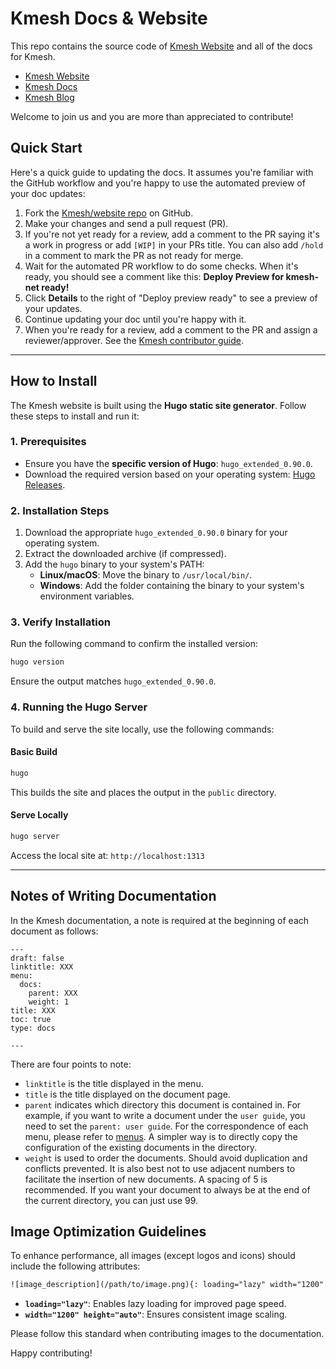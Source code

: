 # Kmesh Docs & Website

This repo contains the source code of [Kmesh Website](https://kmesh.net/en/) and all of the docs for Kmesh.

- [Kmesh Website](https://kmesh.net/en/)
- [Kmesh Docs](https://kmesh.net/en/docs/)
- [Kmesh Blog](https://kmesh.net/en/blog/)

Welcome to join us and you are more than appreciated to contribute!

## Quick Start

Here's a quick guide to updating the docs. It assumes you're familiar with the
GitHub workflow and you're happy to use the automated preview of your doc
updates:

1. Fork the [Kmesh/website repo](https://github.com/kmesh-net/website) on GitHub.
2. Make your changes and send a pull request (PR).
3. If you're not yet ready for a review, add a comment to the PR saying it's a
   work in progress or add `[WIP]` in your PRs title. You can also add `/hold` in a comment to mark the PR as not
   ready for merge.
4. Wait for the automated PR workflow to do some checks. When it's ready,
   you should see a comment like this: **Deploy Preview for kmesh-net ready!**
5. Click **Details** to the right of "Deploy preview ready" to see a preview
   of your updates.
6. Continue updating your doc until you're happy with it.
7. When you're ready for a review, add a comment to the PR and assign a
   reviewer/approver. See the
   [Kmesh contributor guide](https://github.com/kmesh-net/kmesh/blob/main/CONTRIBUTING.md).

---
## How to Install

The Kmesh website is built using the **Hugo static site generator**. Follow these steps to install and run it:

### 1. Prerequisites
- Ensure you have the **specific version of Hugo**: `hugo_extended_0.90.0`.
- Download the required version based on your operating system:
  [Hugo Releases](https://github.com/gohugoio/hugo/releases).

### 2. Installation Steps
1. Download the appropriate `hugo_extended_0.90.0` binary for your operating system.
2. Extract the downloaded archive (if compressed).
3. Add the `hugo` binary to your system's PATH:
   - **Linux/macOS**: Move the binary to `/usr/local/bin/`.
   - **Windows**: Add the folder containing the binary to your system's environment variables.

### 3. Verify Installation
Run the following command to confirm the installed version:
```bash
hugo version
```
Ensure the output matches `hugo_extended_0.90.0`.

### 4. Running the Hugo Server
To build and serve the site locally, use the following commands:

#### Basic Build
```bash
hugo
```
This builds the site and places the output in the `public` directory.

#### Serve Locally
```bash
hugo server
```
Access the local site at: `http://localhost:1313`

---

## Notes of Writing Documentation

In the Kmesh documentation, a note is required at the beginning of each document as follows:

```console
---
draft: false
linktitle: XXX
menu:
  docs:
    parent: XXX
    weight: 1
title: XXX
toc: true
type: docs

---
```

There are four points to note:

- `linktitle` is the title displayed in the menu.
- `title` is the title displayed on the document page.
- `parent` indicates which directory this document is contained in. For example, if you want to write a document under the `user guide`, you need to set the `parent: user guide`.
  For the correspondence of each menu, please refer to [menus](./config/_default/menus.toml).
  A simpler way is to directly copy the configuration of the existing documents in the directory.
- `weight` is used to order the documents. Should avoid duplication and conflicts prevented.
  It is also best not to use adjacent numbers to facilitate the insertion of new documents. A spacing of 5 is recommended.
  If you want your document to always be at the end of the current directory, you can just use 99.

## Image Optimization Guidelines

To enhance performance, all images (except logos and icons) should include the following attributes:

```html
![image_description](/path/to/image.png){: loading="lazy" width="1200" height="auto" }
```

- **`loading="lazy"`**: Enables lazy loading for improved page speed.
- **`width="1200" height="auto"`**: Ensures consistent image scaling.

Please follow this standard when contributing images to the documentation.

Happy contributing!

